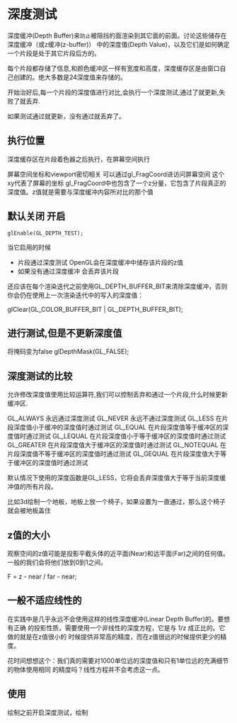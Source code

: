 # 深度测试

深度缓冲(Depth Buffer)来`防止`被阻挡的面渲染到其它面的前面。讨论这些储存在深度缓冲（或z缓冲(z-buffer)）
中的深度值(Depth Value)，以及它们是如何确定一个片段是处于其它片段后方的。

每个片段都存储了信息,和颜色缓冲区一样有宽度和高度，深度缓存区是由窗口自己创建的。绝大多数是24深度值来存储的。

开始治好后,每一个片段的深度值进行对比,会执行一个深度测试,通过了就更新,失败了就丢弃.

如果测试通过就更新，没有通过就丢弃了。

## 执行位置

深度缓存区在片段着色器之后执行，在屏幕空间执行

屏幕空间坐标和viewport密切相关  可以通过gl_FragCoord进访问屏幕空间
这个xy代表了屏幕的坐标
gl_FragCoord中也包含了一个z分量，它包含了片段真正的深度值。z值就是需要与深度缓冲内容所对比的那个值

## 默认关闭 开启

```
glEnable(GL_DEPTH_TEST);
```
当它启用的时候
- 片段通过深度测试   OpenGL会在深度缓冲中储存该片段的z值
- 如果没有通过深度缓冲 会丢弃该片段

还应该在每个渲染迭代之前使用GL_DEPTH_BUFFER_BIT来清除深度缓冲，否则你会仍在使用上一次渲染迭代中的写入的深度值：

glClear(GL_COLOR_BUFFER_BIT | GL_DEPTH_BUFFER_BIT);

## 进行测试,但是不更新深度值

将掩码变为false
glDepthMask(GL_FALSE);


## 深度测试的比较

允许修改深度值使用比较运算符,我们可以控制丢弃和通过一个片段,什么时候更新缓冲区.

GL_ALWAYS	永远通过深度测试
GL_NEVER	永远不通过深度测试
GL_LESS	    在片段深度值小于缓冲的深度值时通过测试
GL_EQUAL	在片段深度值等于缓冲区的深度值时通过测试
GL_LEQUAL	在片段深度值小于等于缓冲区的深度值时通过测试
GL_GREATER	在片段深度值大于缓冲区的深度值时通过测试
GL_NOTEQUAL	在片段深度值不等于缓冲区的深度值时通过测试
GL_GEQUAL	在片段深度值大于等于缓冲区的深度值时通过测试

默认情况下使用的深度函数是GL_LESS，它将会丢弃深度值大于等于当前深度缓冲值的所有片段。

比如3d绘制一个地板，地板上放一个椅子，如果设置为一直通过，那么这个椅子就会被地板盖住

## z值的大小

观察空间的z值可能是投影平截头体的近平面(Near)和远平面(Far)之间的任何值。
一般的我们会将他们放到0到1之间。

F = z - near / far - near;

## 一般不适应线性的

在实践中是几乎永远不会使用这样的线性深度缓冲(Linear Depth Buffer)的。要想有正确
的投影性质，需要使用一个非线性的深度方程，它是与 1/z 成正比的。它做的就是在z值很小的
时候提供非常高的精度，而在z值很远的时候提供更少的精度。

花时间想想这个：我们真的需要对1000单位远的深度值和只有1单位远的充满细节的物体使用相同
的精度吗？线性方程并不会考虑这一点。

## 使用

绘制之前开启深度测试，绘制

